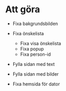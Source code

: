 # Att göra

- Fixa bakgrundsbilden

- Fixa önskelista
  
  - Fixa visa önskelista
  - Fixa popup
  - Fixa person-id

- Fylla sidan med text
- Fylla sidan med bilder
- Fixa hemsida för dator
